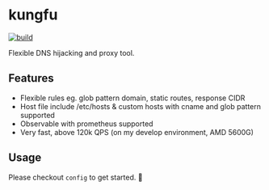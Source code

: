 # kungfu

[![build](https://github.com/yinheli/kungfu/actions/workflows/build.yml/badge.svg)](https://github.com/yinheli/kungfu/actions/workflows/build.yml)

Flexible DNS hijacking and proxy tool.

## Features

- Flexible rules eg. glob pattern domain, static routes, response CIDR
- Host file include /etc/hosts & custom hosts with cname and glob pattern supported
- Observable with prometheus supported
- Very fast, above 120k QPS (on my develop environment, AMD 5600G)

## Usage

Please checkout `config` to get started. 🎉
